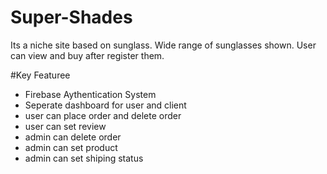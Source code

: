 # Super-Shades
Its a niche site based on sunglass. Wide range of sunglasses shown. User can view and buy after register them.

#Key Featuree
- Firebase Aythentication System
- Seperate dashboard for user and client
- user can place order and delete order
- user can set review
- admin can delete order
- admin can set product
- admin can set shiping status
